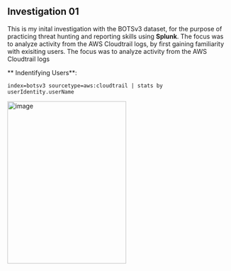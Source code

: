## Investigation 01

This is my inital investigation with the BOTSv3 dataset, for the purpose of practicing threat hunting and reporting skills using **Splunk**. The focus was to analyze activity from the AWS Cloudtrail logs, by first gaining familiarity with exisiting users. The focus was to analyze activity from the AWS Cloudtrail logs

** Indentifying Users**:

```splunk
index=botsv3 sourcetype=aws:cloudtrail | stats by userIdentity.userName
```
<img width="268" height="366" alt="image" src="https://github.com/user-attachments/assets/6a6ef5ab-fbda-4467-80b1-811290190f23" />
